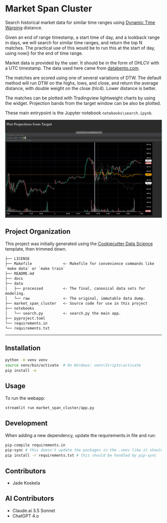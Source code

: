 # Market Span Cluster

Search historical market data for similar time ranges using [Dynamic Time Warping](https://en.wikipedia.org/wiki/) distance.

Given an end of range timestamp, a start time of day, and a lookback range in days, we will search
for similar time ranges, and return the top N matches. The practical use of this would be to run this at the start of day,
using now() for the end of time range.

Market data is provided by the user. It should be in the form of OHLCV with a UTC timestamp. The data used here came from
[databento.com](https://databento.com).

The matches are scored using one of several variations of DTW. The default method will run DTW on the highs, lows,
and close, and return the average distance, with double weight on the close (hlc4). Lower distance is better.

The matches can be plotted with Tradingview lightweight charts by using the widget. Projection bands from the target window
can be also be plotted.

These main entrypoint is the Jupyter notebook `notebooks\search.ipynb`.

![Projection](docs/projection.png)

## Project Organization
This project was initially generated using the [Cookiecutter Data Science](https://cookiecutter-data-science.drivendata.org) 
template, then trimmed down.

```
├── LICENSE
├── Makefile              <- Makefile for convenience commands like `make data` or `make train`
├── README.md
├── docs 
├── data
│   ├── processed         <- The final, canonical data sets for modeling.
│   └── raw               <- The original, immutable data dump.
├── market_span_cluster   <- Source code for use in this project
├── notebooks
│   └── search.py         <- search.py the main app.
├── pyproject.toml
└── requirements.in
└── requirements.txt
```
--------

## Installation

```bash
python -m venv venv
source venv/bin/activate  # On Windows: venv\Scripts\activate
pip install -e 
```

## Usage
To run the webapp:
```bash
streamlit run market_span_cluster/app.py
```
## Development
When adding a new dependency, update the requirements.in file and run:
```bash
pip-compile requirements.in
pip-sync # this doesn't update the packages in the .venv like it should
pip install -r requirements.txt # this should be handled by pip-sync
```

## Contributors
- Jade Koskela

## AI Contributors
- Claude.ai 3.5 Sonnet
- ChatGPT 4.o


